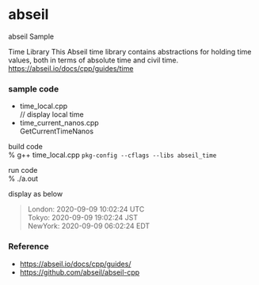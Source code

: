 abseil
===============

abseil Sample <br/>

Time Library 
This Abseil time library contains abstractions for holding time values, both in terms of absolute time and civil time. <br/>
https://abseil.io/docs/cpp/guides/time <br/>


### sample code
- time_local.cpp <br/>
// display local time <br/>
- time_current_nanos.cpp <br/>
GetCurrentTimeNanos <br/>


build code <br/>
% g++ time_local.cpp `pkg-config --cflags --libs abseil_time`  <br/>

run code <br/>
% ./a.out <br/>

display as below <br/>
> London: 2020-09-09 10:02:24 UTC <br/>
> Tokyo: 2020-09-09 19:02:24 JST <br/>
> NewYork: 2020-09-09 06:02:24 EDT <br/>

### Reference <br/>
- https://abseil.io/docs/cpp/guides/
- https://github.com/abseil/abseil-cpp

